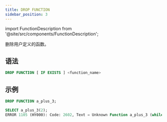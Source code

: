 ```yaml
---
title: DROP FUNCTION
sidebar_position: 3
---
```

import FunctionDescription from '@site/src/components/FunctionDescription';

<FunctionDescription description="引入或更新: v1.2.116"/>

删除用户定义的函数。

## 语法

```sql
DROP FUNCTION [ IF EXISTS ] <function_name>
```

## 示例

```sql
DROP FUNCTION a_plus_3;

SELECT a_plus_3(2);
ERROR 1105 (HY000): Code: 2602, Text = Unknown Function a_plus_3 (while in analyze select projection).
```